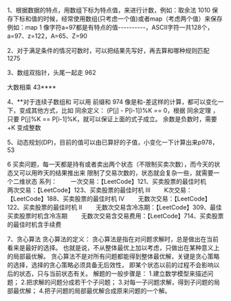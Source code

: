 1、根据数据的特点，用数组下标为特点值，来进行计数，例如：取余法 1010
    保存下标和值的时候，经常使用数组(只考虑一个值)或者map（考虑两个值）来保存 例如：map 1
    像字符a=97都是有特点的值----------，ASCII字符一共128个，a=97、z=122，A=65、Z=90
    
2、对于满足条件的情况可数时，可以把结果先写好，再去算和哪种规则匹配 1275

3、数组双指针，头尾一起走 962

大数相乘 43****


4、**对于连续子数组和 可以用 前缀和  974
像是和-差这样的计算，都可以变化一下，变成其他方式，比如
同余定义： (P[j] - P[i-1])%K == 0，根据 同余定理 ，只要 P[j]%K == P[i-1]%K，就可以保证上面的式子成立。
余数是负数时，需要+K 变成整数


5、动态规划(DP)，目前的值可以由已算好的子值，小变化一下计算出来p978，53

6 买卖问题，每一天都是持有或者卖出两个状态（不限制买卖次数），而今天的状态又可以用昨天的结果推出来
限制了交易次数的，状态就会复杂一些，就需要一个二维状态
系列：
  一次交易：【LeetCode】121、买卖股票的最佳时机
  两次交易：【LeetCode】123、买卖股票的最佳时机 III
  K次交易：【LeetCode】188、买卖股票的最佳时机 IV
  无数次交易：【LeetCode】122、买卖股票的最佳时机 II
  无数次交易含冷冻期：【LeetCode】309、最佳买卖股票时机含冷冻期
  无数次交易含交易费用：【LeetCode】714、买卖股票的最佳时机含手续费

7、贪心算法
贪心算法的定义：
贪心算法是指在对问题求解时，总是做出在当前看来是最好的选择。
也就是说，不从整体最优上加以考虑，只做出在某种意义上的局部最优解。
贪心算法不是对所有问题都能得到整体最优解，关键是贪心策略的选择，选择的贪心策略必须具备无后效性，
即某个状态以前的过程不会影响以后的状态，只与当前状态有关。
解题的一般步骤是：
1.建立数学模型来描述问题；
2.把求解的问题分成若干个子问题；
3.对每一子问题求解，得到子问题的局部最优解；
4.把子问题的局部最优解合成原来问题的一个解。